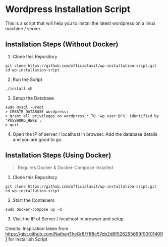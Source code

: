 # Wordpress Installation Script

This is a script that will help you to install the latest wordpress on a linux machine / server.

## Installation Steps (Without Docker)

1. Clone this Repository
```
git clone https://github.com/officialasit/wp-installation-sript.git
cd wp-installation-sript
```

2. Run the Script
```
./install.sh
```

3. Setup the Database
```
sudo mysql -uroot
> CREATE DATABASE wordpress;
> grant all privileges on wordpress.* TO 'wp_user'@'%' identified by 'PASSWORD_HERE';
> quit
```

4. Open the IP of server / localhost in browser. Add the database details and you are good to go.

## Installation Steps (Using Docker)

> Requires Docker & Docker-Compose Installed

1. Clone this Repository
```
git clone https://github.com/officialasit/wp-installation-sript.git
cd wp-installation-sript
```

2. Start the Containers
```
sudo docker-compose up -d
```

3. Visit the IP of Server / localhost in browser and setup.

Credits: Inspiration taken from https://gist.github.com/NathanTheGr8/7ff8c57eb2d6f528295699f93f014091 for Install.sh Script
